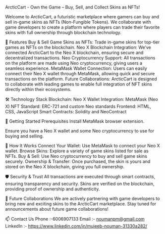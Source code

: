 ArcticCart - Own the Game – Buy, Sell, and Collect Skins as NFTs!


Welcome to ArcticCart, a futuristic marketplace where gamers can buy and sell in-game skins as NFTs (Non-Fungible Tokens). We collaborate with game developers to create a platform where players can trade their favorite skins with full ownership through blockchain technology.

🌟 Features
Buy & Sell Game Skins as NFTs: Trade in-game skins for top-tier games as NFTs on the blockchain.
Neo X Blockchain Integration: We’ve connected ArcticCart to the Neo X blockchain, ensuring secure and decentralized transactions.
Neo Cryptocurrency Support: All transactions on the platform are made using Neo cryptocurrency, giving users a seamless experience.
MetaMask Wallet Connection: Users can easily connect their Neo X wallet through MetaMask, allowing quick and secure transactions on the platform.
Future Collaborations: ArcticCart is designed to collaborate with leading games to enable full integration of NFT skins directly within their ecosystems.

🛠️ Technology Stack
Blockchain: Neo X
Wallet Integration: MetaMask (Neo X)
NFT Standard: ERC-721 and custom Neo standards
Frontend: HTML, CSS, JavaScript
Smart Contracts: Solidity and NeoContract

🚀 Getting Started
Prerequisites
Install MetaMask browser extension.

Ensure you have a Neo X wallet and some Neo cryptocurrency to use for buying and selling.

📄 How It Works
Connect Your Wallet: Use MetaMask to connect your Neo X wallet.
Browse Skins: Explore a variety of game skins listed for sale as NFTs.
Buy & Sell: Use Neo cryptocurrency to buy and sell game skins securely.
Ownership & Transfer: Once purchased, the skin is yours and stored on the Neo X blockchain, giving you full ownership.

🛡️ Security & Trust
All transactions are executed through smart contracts, ensuring transparency and security.
Skins are verified on the blockchain, providing proof of ownership and authenticity.


🤝 Future Collaborations
We are actively partnering with game developers to bring new and exciting skins to the ArcticCart marketplace. Stay tuned for announcements about future game collaborations!

📫 Contact Us
Phone :-6006907133
Email :- noumanpm@gmail.com
LinkedIn :- https://www.linkedin.com/in/mujeeb-nouman-31330a282/


